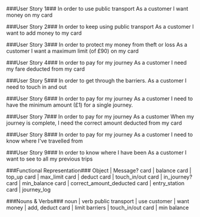 ###User Story 1###
In order to use public transport
As a customer
I want money on my card

###User Story 2###
In order to keep using public transport
As a customer
I want to add money to my card

###User Story 3###
In order to protect my money from theft or loss
As a customer
I want a maximum limit (of £90) on my card

###User Story 4###
In order to pay for my journey
As a customer
I need my fare deducted from my card

###User Story 5###
In order to get through the barriers.
As a customer
I need to touch in and out

###User Story 6###
In order to pay for my journey
As a customer
I need to have the minimum amount (£1) for a single journey.

###User Story 7###
In order to pay for my journey
As a customer
When my journey is complete, I need the correct amount deducted from my card

###User Story 8###
In order to pay for my journey
As a customer
I need to know where I've travelled from

###User Story 9###
In order to know where I have been
As a customer
I want to see to all my previous trips


###Functional Representation###
Object | Message?
card | balance
card | top_up
card | max_limit
card | deduct
card | touch_in/out
card | in_journey?
card | min_balance
card | correct_amount_deducted
card | entry_station
card | journey_log

###Nouns & Verbs###
noun | verb
public transport | use
customer | want
money | add, deduct
card | limit
barriers | touch_in/out
card | min balance
